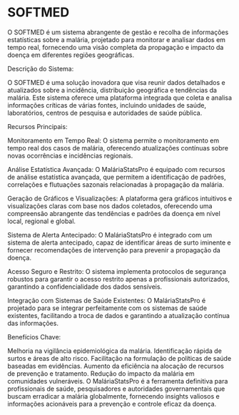 # SOFTMED


O SOFTMED é um sistema abrangente de gestão e recolha de informações estatísticas sobre a malária, projetado para monitorar e analisar dados em tempo real, fornecendo uma visão completa da propagação e impacto da doença em diferentes regiões geográficas.

Descrição do Sistema:

O SOFTMED é uma solução inovadora que visa reunir dados detalhados e atualizados sobre a incidência, distribuição geográfica e tendências da malária. Este sistema oferece uma plataforma integrada que coleta e analisa informações críticas de várias fontes, incluindo unidades de saúde, laboratórios, centros de pesquisa e autoridades de saúde pública.

Recursos Principais:

Monitoramento em Tempo Real: O sistema permite o monitoramento em tempo real dos casos de malária, oferecendo atualizações contínuas sobre novas ocorrências e incidências regionais.

Análise Estatística Avançada: O MaláriaStatsPro é equipado com recursos de análise estatística avançada, que permitem a identificação de padrões, correlações e flutuações sazonais relacionadas à propagação da malária.

Geração de Gráficos e Visualizações: A plataforma gera gráficos intuitivos e visualizações claras com base nos dados coletados, oferecendo uma compreensão abrangente das tendências e padrões da doença em nível local, regional e global.

Sistema de Alerta Antecipado: O MaláriaStatsPro é integrado com um sistema de alerta antecipado, capaz de identificar áreas de surto iminente e fornecer recomendações de intervenção para prevenir a propagação da doença.

Acesso Seguro e Restrito: O sistema implementa protocolos de segurança robustos para garantir o acesso restrito apenas a profissionais autorizados, garantindo a confidencialidade dos dados sensíveis.

Integração com Sistemas de Saúde Existentes: O MaláriaStatsPro é projetado para se integrar perfeitamente com os sistemas de saúde existentes, facilitando a troca de dados e garantindo a atualização contínua das informações.

Benefícios Chave:

Melhoria na vigilância epidemiológica da malária.
Identificação rápida de surtos e áreas de alto risco.
Facilitação na formulação de políticas de saúde baseadas em evidências.
Aumento da eficiência na alocação de recursos de prevenção e tratamento.
Redução do impacto da malária em comunidades vulneráveis.
O MaláriaStatsPro é a ferramenta definitiva para profissionais de saúde, pesquisadores e autoridades governamentais que buscam erradicar a malária globalmente, fornecendo insights valiosos e informações acionáveis para a prevenção e controle eficaz da doença.

